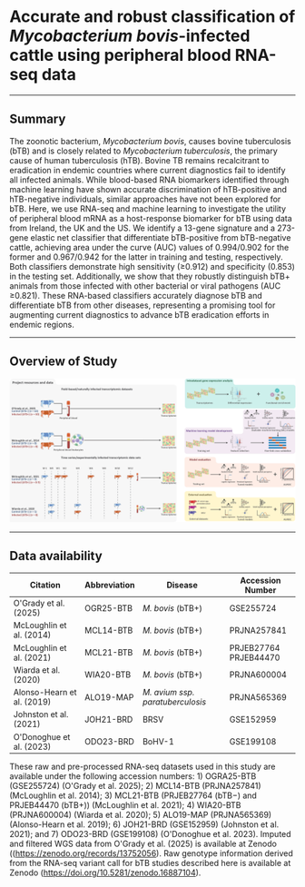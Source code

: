 # Accurate and robust classification of _Mycobacterium bovis_-infected cattle using peripheral blood RNA-seq data

---

## Summary
The zoonotic bacterium, _Mycobacterium bovis_, causes bovine tuberculosis (bTB) and is closely related to _Mycobacterium tuberculosis_, the primary cause of human tuberculosis (hTB). Bovine TB remains recalcitrant to eradication in endemic countries where current diagnostics fail to identify all infected animals. While blood-based RNA biomarkers identified through machine learning have shown accurate discrimination of hTB-positive and hTB-negative individuals, similar approaches have not been explored for bTB. Here, we use RNA-seq and machine learning to investigate the utility of peripheral blood mRNA as a host-response biomarker for bTB using data from Ireland, the UK and the US. We identify a 13-gene signature and a 273-gene elastic net classifier that differentiate bTB-positive from bTB-negative cattle, achieving area under the curve (AUC) values of 0.994/0.902 for the former and 0.967/0.942 for the latter in training and testing, respectively. Both classifiers demonstrate high sensitivity (≥0.912) and specificity (0.853) in the testing set. Additionally, we show that they robustly distinguish bTB+ animals from those infected with other bacterial or viral pathogens (AUC ≥0.821).  These RNA-based classifiers accurately diagnose bTB and differentiate bTB from other diseases, representing a promising tool for augmenting current diagnostics to advance bTB eradication efforts in endemic regions.

---

## Overview of Study

<img src="https://github.com/jfogrady1/ML4Tb/blob/45f5d25d76a54c9f8641ed4fbe3807f976dd1d67/Figure_01.png" alt ="Overview">

---

## Data availability

| Citation | Abbreviation | Disease | Accession Number | 
| ----- | ----- | ----- | ----- | 
| O'Grady et al. (2025) | OGR25-BTB | *M. bovis* (bTB+) | GSE255724 | 
| McLoughlin et al. (2014) | MCL14-BTB | *M. bovis* (bTB+) | PRJNA257841 | 
| McLoughlin et al. (2021) | MCL21-BTB | *M. bovis* (bTB+) | PRJEB27764<br>PRJEB44470 | 
| Wiarda et al. (2020) | WIA20-BTB | *M. bovis* (bTB+) | PRJNA600004 | 
| Alonso-Hearn et al. (2019) | ALO19-MAP | *M. avium ssp. paratuberculosis* | PRJNA565369 | 
| Johnston et al. (2021) | JOH21-BRD | BRSV | GSE152959 | 
| O'Donoghue et al. (2023) | ODO23-BRD | BoHV-1 | GSE199108 | 




These raw and pre-processed RNA-seq datasets used in this study are available under the following accession numbers: 1) OGRA25-BTB (GSE255724) (O'Grady et al. 2025); 2) MCL14-BTB (PRJNA257841) (McLoughlin et al. 2014); 3) MCL21-BTB (PRJEB27764 (bTB−) and PRJEB44470 (bTB+)) (McLoughlin et al. 2021); 4) WIA20-BTB (PRJNA600004) (Wiarda et al. 2020); 5) ALO19-MAP (PRJNA565369) (Alonso-Hearn et al. 2019); 6) JOH21-BRD (GSE152959) (Johnston et al. 2021); and 7) ODO23-BRD (GSE199108) (O'Donoghue et al. 2023). Imputed and filtered WGS data from O'Grady et al. (2025) is available at Zenodo ((https://zenodo.org/records/13752056). Raw genotype information derived from the RNA-seq variant call for bTB studies described here is available at Zenodo (https://doi.org/10.5281/zenodo.16887104). 